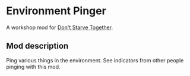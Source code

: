 # Environment Pinger
A workshop mod for [Don't Starve Together](https://store.steampowered.com/app/322330/Dont_Starve_Together/).

## Mod description
Ping various things in the environment. See indicators from other people pinging with this mod.

